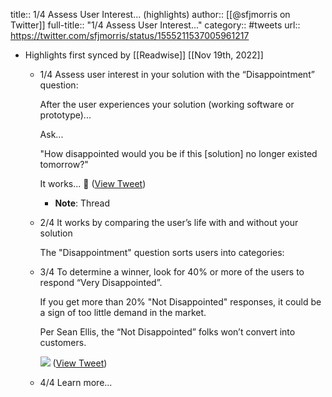 title:: 1/4 Assess User Interest... (highlights)
author:: [[@sfjmorris on Twitter]]
full-title:: "1/4 Assess User Interest..."
category:: #tweets
url:: https://twitter.com/sfjmorris/status/1555211537005961217

- Highlights first synced by [[Readwise]] [[Nov 19th, 2022]]
	- 1/4
	  Assess user interest in your solution with the “Disappointment” question:
	  
	  After the user experiences your solution (working software or prototype)...
	  
	  Ask...
	  
	  "How disappointed would you be if this [solution] no longer existed tomorrow?"
	  
	  It works...
	  🧵 ([View Tweet](https://twitter.com/sfjmorris/status/1555211537005961217))
		- **Note**: Thread
	- 2/4
	  It works by comparing the user’s life with and without your solution
	  
	  The "Disappointment" question sorts users into categories:
	- 3/4
	  To determine a winner, look for 40% or more of the users to respond “Very Disappointed”.
	  
	  If you get more than 20% "Not Disappointed" responses, it could be a sign of too little demand in the market.
	  
	  Per Sean Ellis, the “Not Disappointed” folks won’t convert into customers. 
	  
	  ![](https://pbs.twimg.com/media/FZU0aeBUcAAo1qq.png) ([View Tweet](https://twitter.com/sfjmorris/status/1555211540915073024))
	- 4/4
	  Learn more...